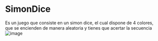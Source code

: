 # SimonDice
Es un juego que consiste en un simon dice, el cual dispone de 4 colores, que se encienden de manera aleatoria y tienes que acertar la secuencia
![image](https://user-images.githubusercontent.com/91197896/207866105-d5513134-964e-4559-93a9-2d9c70b086b7.png)
